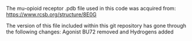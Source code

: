 The mu-opioid receptor .pdb file used in this code was acquired from: https://www.rcsb.org/structure/8E0G

The version of this file included within this git repository has gone through the following changes:
Agonist BU72 removed and
Hydrogens added
